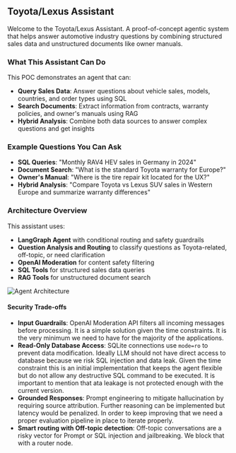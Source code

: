 ## Toyota/Lexus Assistant

Welcome to the Toyota/Lexus Assistant. A proof-of-concept agentic system that helps answer automotive industry questions by combining structured sales data and unstructured documents like owner manuals.

### What This Assistant Can Do

This POC demonstrates an agent that can:

- **Query Sales Data**: Answer questions about vehicle sales, models, countries, and order types using SQL
- **Search Documents**: Extract information from contracts, warranty policies, and owner's manuals using RAG
- **Hybrid Analysis**: Combine both data sources to answer complex questions and get insights

### Example Questions You Can Ask

- **SQL Queries**: "Monthly RAV4 HEV sales in Germany in 2024"
- **Document Search**: "What is the standard Toyota warranty for Europe?"
- **Owner's Manual**: "Where is the tire repair kit located for the UX?"
- **Hybrid Analysis**: "Compare Toyota vs Lexus SUV sales in Western Europe and summarize warranty differences"

### Architecture Overview

This assistant uses:
- **LangGraph Agent** with conditional routing and safety guardrails
- **Question Analysis and Routing** to classify questions as Toyota-related, off-topic, or need clarification
- **OpenAI Moderation** for content safety filtering
- **SQL Tools** for structured sales data queries
- **RAG Tools** for unstructured document search

![Agent Architecture](https://rag-reference-demo.onrender.com/public/agent_architecture.png)

#### Security Trade-offs

- **Input Guardrails**: OpenAI Moderation API filters all incoming messages before processing. It is a simple solution given the time constraints. It is the very minimum we need to have for the majority of the applications.
- **Read-Only Database Access**: SQLite connections use `mode=ro` to prevent data modification. Ideally LLM should not have direct access to database because we risk SQL injection and data leak. Given the time constraint this is an initial implementation that keeps the agent flexible but do not allow any destructive SQL command to be executed. It is important to mention that ata leakage is not protected enough with the current version.
- **Grounded Responses**: Prompt engineering to mitigate hallucination by requiring source attribution. Further reasoning can be implemented but latency would be penalized. In order to keep improving that we need a proper evaluation pipeline in place to iterate properly.
- **Smart routing with Off-topic detection**: Off-topic conversations are a risky vector for Prompt or SQL injection and jailbreaking. We block that with a router node.
